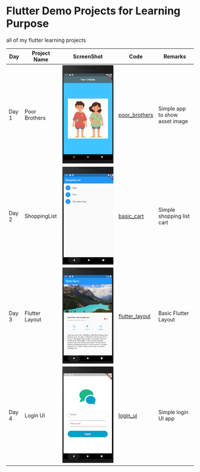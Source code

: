 # Flutter Demo Projects for Learning Purpose

all of my flutter learning projects

| Day   | Project Name   | ScreenShot                                  | Code                               | Remarks                        |
| ----- | -------------- | ------------------------------------------- | ---------------------------------- | ------------------------------ |
| Day 1 | Poor Brothers  | ![pb](./screenshots/poor_brothers.png)      | [poor_brothers](./poor_brothers)   | Simple app to show asset image |
| Day 2 | ShoppingList   | ![cart](./screenshots/basic_cart.png)       | [basic_cart](./basic_cart)         | Simple shopping list cart      |
| Day 3 | Flutter Layout | ![layout](./screenshots/flutter_layout.png) | [flutter_layout](./flutter_layout) | Basic Flutter Layout           |
| Day 4 | Login UI       | ![login](./screenshots/basic_login_ui.png)  | [login_ui](./basic_login_ui)       | Simple login UI app            |
